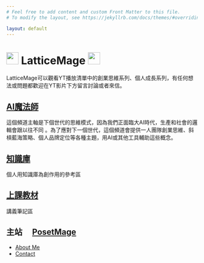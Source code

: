 ```yaml
---
# Feel free to add content and custom Front Matter to this file.
# To modify the layout, see https://jekyllrb.com/docs/themes/#overriding-theme-defaults

layout: default
---
```


# <img src="http://posetmage.com/Images/Icon/LatticeMage_t.png" Height="32" /> LatticeMage <img src="http://posetmage.com/Images/Icon/LatticeMage_t.png" Height="32" />

LatticeMage可以觀看YT播放清單中的創業思維系列、個人成長系列，有任何想法或問題都歡迎在YT影片下方留言討論或者來信。

## [AI魔法師](http://ai.posetmage.com/)
這個頻道主軸是下個世代的思維模式，因為我們正面臨大AI時代，生產和社會的邏輯會跟以往不同
。為了應對下一個世代，這個頻道會提供一人團隊創業思維、斜槓藍海策略、個人品牌定位等各種主題，用AI或其他工具輔助這些概念。

## [知識庫](./Knowledge)
個人用知識庫為創作用的參考區

## [上課教材](./Lecture)
講義筆記區

## 主站 <img src="https://posetmage.com/Images/Icon/PosetMage_t.png" Height="16" /> [PosetMage](http://posetmage.com/) <img src="https://posetmage.com/Images/Icon/PosetMage_t.png" Height="16" />
* [About Me](http://posetmage.com/about/)
* [Contact](http://posetmage.com/contact/)
